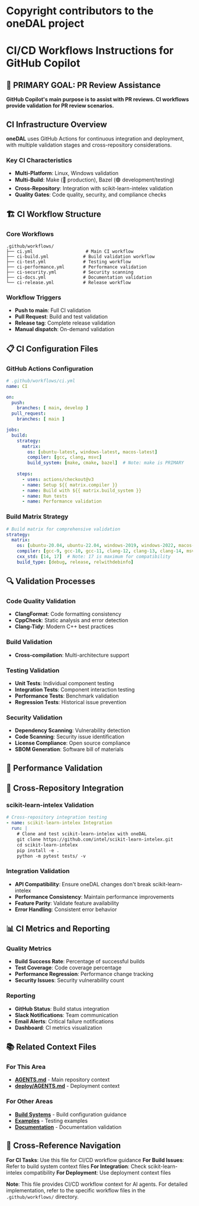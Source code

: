 # Copyright contributors to the oneDAL project
#
<!--
  ~ Licensed under the Apache License, Version 2.0 (the "License");
  ~ you may not use this file except in compliance with the License.
  ~ You may obtain a copy of the License at
  ~
  ~     http://www.apache.org/licenses/LICENSE-2.0
  ~
  ~ Unless required by applicable law or agreed to in writing, software
  ~ distributed under the License is distributed on an "AS IS" BASIS,
  ~ WITHOUT WARRANTIES OR CONDITIONS OF ANY KIND, either express or implied.
  ~ See the License for the License for the specific language governing permissions and
  ~ limitations under the License.
-->

# CI/CD Workflows Instructions for GitHub Copilot

## 🎯 **PRIMARY GOAL: PR Review Assistance**

**GitHub Copilot's main purpose is to assist with PR reviews. CI workflows provide validation for PR review scenarios.**

## CI Infrastructure Overview

**oneDAL** uses GitHub Actions for continuous integration and deployment, with multiple validation stages and cross-repository considerations.

### Key CI Characteristics
- **Multi-Platform**: Linux, Windows validation
- **Multi-Build**: Make (🔴 production), Bazel (🟢 development/testing)
- **Cross-Repository**: Integration with scikit-learn-intelex validation
- **Quality Gates**: Code quality, security, and compliance checks

## 🏗️ CI Workflow Structure

### Core Workflows
```
.github/workflows/
├── ci.yml                    # Main CI workflow
├── ci-build.yml             # Build validation workflow
├── ci-test.yml              # Testing workflow
├── ci-performance.yml       # Performance validation
├── ci-security.yml          # Security scanning
├── ci-docs.yml              # Documentation validation
└── ci-release.yml           # Release workflow
```

### Workflow Triggers
- **Push to main**: Full CI validation
- **Pull Request**: Build and test validation
- **Release tag**: Complete release validation
- **Manual dispatch**: On-demand validation

## 📋 CI Configuration Files

### GitHub Actions Configuration
```yaml
# .github/workflows/ci.yml
name: CI

on:
  push:
    branches: [ main, develop ]
  pull_request:
    branches: [ main ]

jobs:
  build:
    strategy:
      matrix:
        os: [ubuntu-latest, windows-latest, macos-latest]
        compiler: [gcc, clang, msvc]
        build_system: [make, cmake, bazel]  # Note: make is PRIMARY
    
    steps:
      - uses: actions/checkout@v3
      - name: Setup ${{ matrix.compiler }}
      - name: Build with ${{ matrix.build_system }}
      - name: Run tests
      - name: Performance validation
```

### Build Matrix Strategy
```yaml
# Build matrix for comprehensive validation
strategy:
  matrix:
    os: [ubuntu-20.04, ubuntu-22.04, windows-2019, windows-2022, macos-12, macos-13]
    compiler: [gcc-9, gcc-10, gcc-11, clang-12, clang-13, clang-14, msvc-2019, msvc-2022]
    cxx_std: [14, 17]  # Note: 17 is maximum for compatibility
    build_type: [debug, release, relwithdebinfo]
```

## 🔍 Validation Processes

### Code Quality Validation
- **ClangFormat**: Code formatting consistency
- **CppCheck**: Static analysis and error detection
- **Clang-Tidy**: Modern C++ best practices

### Build Validation
- **Cross-compilation**: Multi-architecture support

### Testing Validation
- **Unit Tests**: Individual component testing
- **Integration Tests**: Component interaction testing
- **Performance Tests**: Benchmark validation
- **Regression Tests**: Historical issue prevention

### Security Validation
- **Dependency Scanning**: Vulnerability detection
- **Code Scanning**: Security issue identification
- **License Compliance**: Open source compliance
- **SBOM Generation**: Software bill of materials

## 🚀 Performance Validation

## 🔄 Cross-Repository Integration

### scikit-learn-intelex Validation
```yaml
# Cross-repository integration testing
- name: scikit-learn-intelex Integration
  run: |
    # Clone and test scikit-learn-intelex with oneDAL
    git clone https://github.com/intel/scikit-learn-intelex.git
    cd scikit-learn-intelex
    pip install -e .
    python -m pytest tests/ -v
```

### Integration Validation
- **API Compatibility**: Ensure oneDAL changes don't break scikit-learn-intelex
- **Performance Consistency**: Maintain performance improvements
- **Feature Parity**: Validate feature availability
- **Error Handling**: Consistent error behavior

## 📊 CI Metrics and Reporting

### Quality Metrics
- **Build Success Rate**: Percentage of successful builds
- **Test Coverage**: Code coverage percentage
- **Performance Regression**: Performance change tracking
- **Security Issues**: Security vulnerability count

### Reporting
- **GitHub Status**: Build status integration
- **Slack Notifications**: Team communication
- **Email Alerts**: Critical failure notifications
- **Dashboard**: CI metrics visualization

## 📚 Related Context Files

### For This Area
- **[AGENTS.md](../../AGENTS.md)** - Main repository context
- **[deploy/AGENTS.md](../../deploy/AGENTS.md)** - Deployment context

### For Other Areas
- **[Build Systems](build-systems.md)** - Build configuration guidance
- **[Examples](examples.md)** - Testing examples
- **[Documentation](documentation.md)** - Documentation validation

## 🔄 Cross-Reference Navigation

**For CI Tasks**: Use this file for CI/CD workflow guidance
**For Build Issues**: Refer to build system context files
**For Integration**: Check scikit-learn-intelex compatibility
**For Deployment**: Use deployment context files

**Note**: This file provides CI/CD workflow context for AI agents. For detailed implementation, refer to the specific workflow files in the `.github/workflows/` directory.


